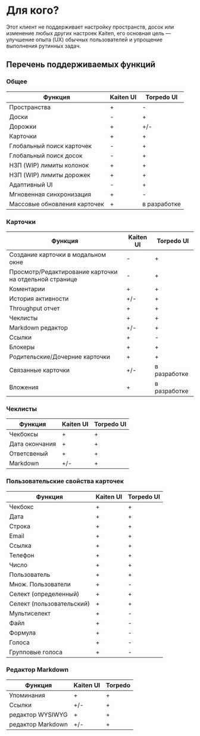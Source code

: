 # Для кого?
Этот клиент не поддерживает настройку пространств, досок или изменение любых других настроек Kaiten, его основная цель — улучшение опыта (UX) обычных пользователей и упрощение выполнения рутинных задач.

## Перечень поддерживаемых функций
### Общее
| Функция                      | Kaiten UI          | Torpedo UI   |
|------------------------------|--------------------|--------------|
| Пространства                 | +                  | -            |
| Доски                        | -                  | +            |
| Дорожки                      | +                  | +/-          |
| Карточки                     | +                  | +            |
| Глобальный поиск карточек    | -                  | +            |
| Глобальный поиск досок       | -                  | +            |
| НЗП (WIP) лимиты колонок     | +                  | +            |
| НЗП (WIP) лимиты дорожек     | +                  | +            |
| Адаптивный UI                | -                  | +            |
| Мгновенная синхронизация     | +                  | -            |
| Массовые обновления карточек | +                  | в разработке |

### Карточки
| Функция                                                | Kaiten UI          | Torpedo UI   |
|--------------------------------------------------------|--------------------|--------------|
| Создание карточки в модальном окне                     | -                  | +            |
| Просмотр/Редактирование карточки на отдельной странице | -                  | +            |
| Коментарии                                             | +                  | +            |
| История активности                                     | +/-                | +            |
| Throughput отчет                                       | +                  | +            |
| Чеклисты                                               | +                  | +            |
| Markdown редактор                                      | +/-                | +            |
| Ссылки                                                 | +                  | -            |
| Блокеры                                                | +                  | +            |
| Родительские/Дочерние карточки                         | +                  | +            |
| Связанные карточки                                     | +/-                | в разработке |
| Вложения                                               | +                  | в разработке |

### Чеклисты
| Функция         | Kaiten UI   | Torpedo UI |
|-----------------|-------------|------------|
| Чекбоксы        | +           | +          |
| Дата окончания  | +           | +          |
| Ответсвеный     | +           | +          |
| Markdown        | +/-         | +          |

### Пользовательские свойства карточек
| Функция                   | Kaiten UI  | Torpedo UI |
|---------------------------|------------|------------|
| Чекбокс                   | +          | +          |
| Дата                      | +          | +          |
| Строка                    | +          | +          |
| Email                     | +          | +          |
| Ссылка                    | +          | +          |
| Телефон                   | +          | +          |
| Число                     | +          | +          |
| Пользователь              | +          | +          |
| Множ. Пользователи        | +          | -          |
| Селект (определенный)     | +          | +          |
| Селект (пользовательский) | +          | +          |
| Мультиселект              | +          | -          |
| Файл                      | +          | -          |
| Формула                   | +          | -          |
| Голоса                    | +          | -          |
| Групповые голоса          | +          | -          |

### Редактор Markdown
| Функция           | Kaiten UI         | Torpedo |
|-------------------|-------------------|---------|
| Упоминания        | +                 | +       |
| Ссылки            | +/-               | +       |
| редактор WYSIWYG  | +                 | +       |
| редактор Markdown | +/-               | +       |
